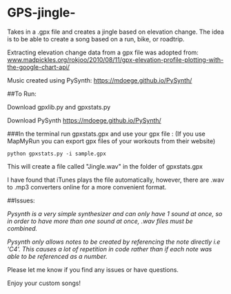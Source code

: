 # GPS-jingle-

Takes in a .gpx file and creates a jingle based on elevation change. The idea is to be able to create a song based on a run, bike, or roadtrip.

Extracting elevation change data from a gpx file was adopted from: www.madpickles.org/rokjoo/2010/08/11/gpx-elevation-profile-plotting-with-the-google-chart-api/

Music created using PySynth: https://mdoege.github.io/PySynth/

##To Run:

  Download gpxlib.py and gpxstats.py

  Download PySynth https://mdoege.github.io/PySynth/

###In the terminal run gpxstats.gpx and use your gpx file : 
(If you use MapMyRun you can export gpx files of your workouts from their website)

    python gpxstats.py -i sample.gpx

   This will create a file called "Jingle.wav" in the folder of gpxstats.gpx

I have found that iTunes plays the file automatically, however, there are .wav to .mp3 converters online for a more convenient format. 

##Issues:
  
  *Pysynth is a very simple synthesizer and can only have 1 sound at once, so in order to have more than one sound at once, .wav files must be combined.*
  
  *Pysynth only allows notes to be created by referencing the note directly i.e 'C4'. This causes a lot of repetition in code rather than if each note was able to be referenced as a number.*
  
 Please let me know if you find any issues or have questions.


Enjoy your custom songs! 





